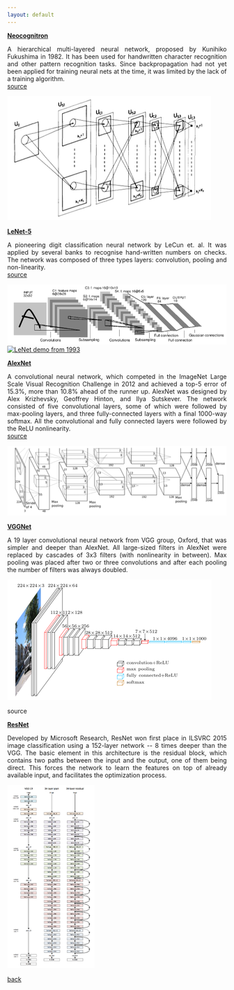 ```yaml
---
layout: default
---
```


<strong><a href="http://citeseerx.ist.psu.edu/viewdoc/download?doi=10.1.1.569.5982&rep=rep1&type=pdf"> Neocognitron </a></strong>
<p align="justify">
A hierarchical multi-layered neural network, proposed by Kunihiko Fukushima in 1982.
It has been used for handwritten character recognition and other pattern recognition tasks.
Since backpropagation had not yet been applied for training neural nets at the time, it was limited by the lack of a training algorithm.<br />
<a href="https://ml4a.github.io/ml4a/convnets/"> source </a>
</p>

![Neocognitron](/assets/img/neocognitron_fuk_1980.png)

<strong><a href="http://yann.lecun.com/exdb/publis/pdf/lecun-01a.pdf"> LeNet-5 </a></strong>
<p align="justify">
A pioneering digit classification neural network by LeCun et. al.
It was applied by several banks to recognise hand-written numbers on checks.
The network was composed of three types layers: convolution, pooling and non-linearity.<br />
<a href="https://en.wikipedia.org/wiki/Convolutional_neural_network"> source </a><br />
</p>

![LeNet](/assets/img/lenet5.png)
[![LeNet demo from 1993](https://img.youtube.com/vi/FwFduRA_L6Q/hqdefault.jpg)](https://www.youtube.com/watch?v=FwFduRA_L6Q "LeNet")

<strong><a href="https://papers.nips.cc/paper/4824-imagenet-classification-with-deep-convolutional-neural-networks.pdf"> AlexNet </a></strong>
<p align="justify">
A convolutional neural network, which competed in the ImageNet Large Scale Visual Recognition Challenge in 2012 and achieved a top-5 error of 15.3%, more than 10.8% ahead of the runner up.
AlexNet was designed by Alex Krizhevsky, Geoffrey Hinton, and Ilya Sutskever.
The network consisted of five convolutional layers, some of which were followed by max-pooling layers, and three fully-connected layers with a final 1000-way softmax.
All the convolutional and fully connected layers were followed by the ReLU nonlinearity.<br />
<a href="https://en.wikipedia.org/wiki/AlexNet"> source </a>
</p>

![AlexNet](/assets/img/alexnet.png)

<strong><a href="https://arxiv.org/pdf/1409.1556.pdf"> VGGNet </a></strong>
<p align="justify">
A 19 layer convolutional neural network from VGG group, Oxford, that was simpler and deeper than AlexNet.
All large-sized filters in AlexNet were replaced by cascades of 3x3 filters (with nonlinearity in between).
Max pooling was placed after two or three convolutions and after each pooling the number of filters was always doubled.
</p>

![VGGNet](/assets/img/imagenet_vgg16.png)
<p href="https://www.cs.toronto.edu/~frossard/post/vgg16/"> source </p>

<strong><a href="https://arxiv.org/pdf/1512.03385.pdf"> ResNet </a></strong>
<p align="justify">
Developed by Microsoft Research, ResNet won first place in ILSVRC 2015 image classification using a 152-layer network -- 8 times deeper than the VGG.
The basic element in this architecture is the residual block, which	contains two paths between the input and the output, one of them being direct.
This forces the network to learn the features on top of already available input, and facilitates the optimization process.
</p>

<img src="/assets/img/resnet.png" alt="ResNet" style="width: 200px;"/>

[back](cheat_sheet)
